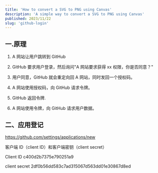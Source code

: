 ```yaml
---
title: 'How to convert a SVG to PNG using Canvas'
description: 'A simple way to convert a SVG to PNG using Canvas'
published: 2023/11/22
slug: 'github-login'
---
```


<!-- ---
title: '第三方登录'
description: 'github 登录'
published: 2024/01/12
slug: '第三方登录'
--- -->

## 一.原理

1. A 网站让用户跳转到 GitHub

2. GitHub 要求用户登录，然后询问"A 网站要求获得 xx 权限，你是否同意？"

3. 用户同意，GitHub 就会重定向回 A 网站，同时发回一个授权码。

4. A 网站使用授权码，向 GitHub 请求令牌。

5. GitHub 返回令牌.

6. A 网站使用令牌，向 GitHub 请求用户数据。

## 二、应用登记

https://github.com/settings/applications/new

客户端 ID（client ID）和客户端密钥（client secret）

Client ID c400d2b7375e790251a9

client secret 2df0b56dd583c7ad315067d563dd01e30867d8ed
